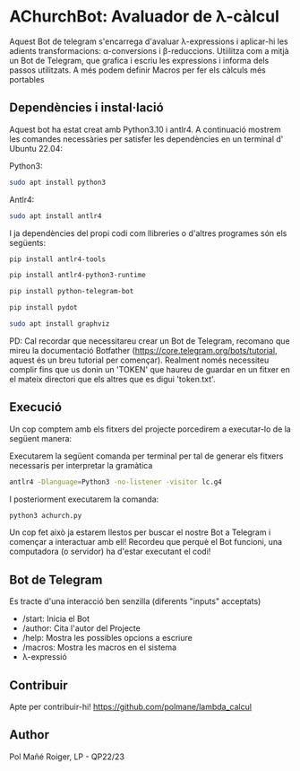# AChurchBot: Avaluador de λ-càlcul

Aquest Bot de telegram s'encarrega d'avaluar λ-expressions i aplicar-hi les adients transformacions: α-conversions i β-reduccions. Utiilitza com a mitjà un Bot de Telegram, que grafica i escriu les expressions i informa dels passos utilitzats.
A més podem definir Macros per fer els càlculs més portables

## Dependències i instal·lació
Aquest bot ha estat creat amb Python3.10 i antlr4. A continuació mostrem les comandes necessàries per satisfer les dependències en un terminal d' Ubuntu 22.04:

Python3:
```bash
sudo apt install python3
```

Antlr4:
```bash
sudo apt install antlr4
```
I ja dependències del propi codi com llibreries o d'altres programes són els següents:

```bash
pip install antlr4-tools

pip install antlr4-python3-runtime

pip install python-telegram-bot

pip install pydot

sudo apt install graphviz
```

PD: Cal recordar que necessitareu crear un Bot de Telegram, recomano que mireu la documentació Botfather (https://core.telegram.org/bots/tutorial, aquest és un breu tutorial per començar). Realment només necessiteu complir fins que us donin un 'TOKEN' que haureu de guardar en un fitxer en el mateix directori que els altres que es digui 'token.txt'.

## Execució
Un cop comptem amb els fitxers del projecte porcedirem a executar-lo de la següent manera:

Executarem la següent comanda per terminal per tal de generar els fitxers necessaris per interpretar la gramàtica
```bash
antlr4 -Dlanguage=Python3 -no-listener -visitor lc.g4
```
I posteriorment executarem la comanda:
```bash
python3 achurch.py
```

Un cop fet això ja estarem llestos per buscar el nostre Bot a Telegram i començar a interactuar amb ell!
Recordeu que perquè el Bot funcioni, una computadora (o servidor) ha d'estar executant el codi!

## Bot de Telegram
Es tracte d'una interacció ben senzilla (diferents "inputs" acceptats)
* /start: Inicia el Bot
* /author: Cita l'autor del Projecte
* /help: Mostra les possibles opcions a escriure
* /macros: Mostra les macros en el sistema
* λ-expressió


## Contribuir

Apte per contribuir-hi!
https://github.com/polmane/lambda_calcul

## Author

Pol Mañé Roiger, LP - QP22/23